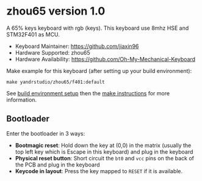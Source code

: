# zhou65 version 1.0

A 65% keys keyboard with rgb (keys).
This keyboard use 8mhz HSE and STM32F401 as MCU.

- Keyboard Maintainer: https://github.com/jiaxin96
- Hardware Supported: zhou65
- Hardware Availability: https://github.com/Oh-My-Mechanical-Keyboard 

Make example for this keyboard (after setting up your build environment):

    make yandrstudio/zhou65/f401:default

See [build environment setup](https://docs.qmk.fm/#/getting_started_build_tools) then the [make instructions](https://docs.qmk.fm/#/getting_started_make_guide) for more information.

## Bootloader

Enter the bootloader in 3 ways:

* **Bootmagic reset**: Hold down the key at (0,0) in the matrix (usually the top left key which is Escape in this keyboard) and plug in the keyboard
* **Physical reset button**: Short circuit the `bt0` and `vcc` pins on the back of the PCB and plug in the keyboard
* **Keycode in layout**: Press the key mapped to `RESET` if it is available.

